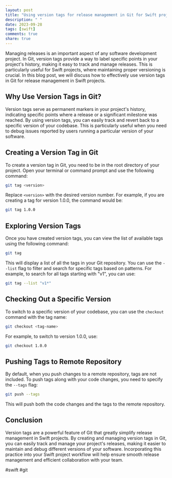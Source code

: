 ```yaml
---
layout: post
title: "Using version tags for release management in Git for Swift projects"
description: " "
date: 2023-09-28
tags: [swift]
comments: true
share: true
---
```


Managing releases is an important aspect of any software development project. In Git, version tags provide a way to label specific points in your project's history, making it easy to track and manage releases. This is particularly useful for Swift projects, where maintaining proper versioning is crucial. In this blog post, we will discuss how to effectively use version tags in Git for release management in Swift projects.

## Why Use Version Tags in Git?

Version tags serve as permanent markers in your project's history, indicating specific points where a release or a significant milestone was reached. By using version tags, you can easily track and revert back to a specific version of your codebase. This is particularly useful when you need to debug issues reported by users running a particular version of your software.

## Creating a Version Tag in Git

To create a version tag in Git, you need to be in the root directory of your project. Open your terminal or command prompt and use the following command:

```bash
git tag <version>
```

Replace `<version>` with the desired version number. For example, if you are creating a tag for version 1.0.0, the command would be:

```bash
git tag 1.0.0
```

## Exploring Version Tags

Once you have created version tags, you can view the list of available tags using the following command:

```bash
git tag
```

This will display a list of all the tags in your Git repository. You can use the `--list` flag to filter and search for specific tags based on patterns. For example, to search for all tags starting with "v1", you can use:

```bash
git tag --list "v1*"
```

## Checking Out a Specific Version

To switch to a specific version of your codebase, you can use the `checkout` command with the tag name:

```bash
git checkout <tag-name>
```

For example, to switch to version 1.0.0, use:

```bash
git checkout 1.0.0
```

## Pushing Tags to Remote Repository

By default, when you push changes to a remote repository, tags are not included. To push tags along with your code changes, you need to specify the `--tags` flag:

```bash
git push --tags
```

This will push both the code changes and the tags to the remote repository.

## Conclusion

Version tags are a powerful feature of Git that greatly simplify release management in Swift projects. By creating and managing version tags in Git, you can easily track and manage your project's releases, making it easier to maintain and debug different versions of your software. Incorporating this practice into your Swift project workflow will help ensure smooth release management and efficient collaboration with your team.

#swift #git